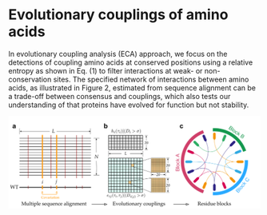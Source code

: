 # Evolutionary couplings of amino acids

In evolutionary coupling analysis \(ECA\) approach, we focus on the detections of coupling amino acids at conserved positions using a relative entropy as shown in Eq. \(1\) to filter interactions at weak- or non-conservation sites. The specified network of interactions between amino acids, as illustrated in Figure 2, estimated from sequence alignment can be a trade-off between consensus and couplings, which also tests our understanding of that proteins have evolved for function but not stability.

![](../.gitbook/assets/evolutionary_coupled_block.png)

